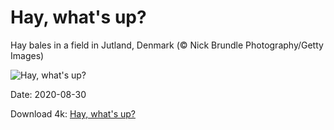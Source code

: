 # Hay, what's up?

Hay bales in a field in Jutland, Denmark (© Nick Brundle Photography/Getty Images)

![Hay, what's up?](https://bing.com/th?id=OHR.MakeHay_EN-US3538917204_UHD.jpg&rf=LaDigue_UHD.jpg&pid=hp&w=1024&h=576)

Date: 2020-08-30

Download 4k: [Hay, what's up?](https://bing.com/th?id=OHR.MakeHay_EN-US3538917204_UHD.jpg&rf=LaDigue_UHD.jpg&pid=hp&w=3840&h=2160)

